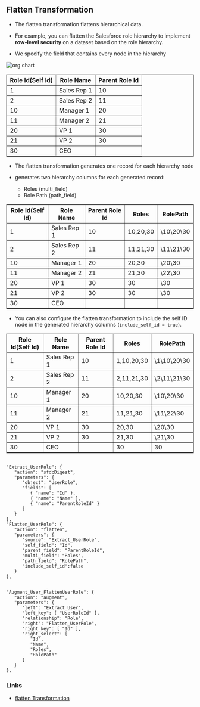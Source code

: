 ## Flatten  Transformation

- The flatten transformation flattens hierarchical data.
-  For example, you can flatten the Salesforce role hierarchy to implement **row-level security** on a dataset based on the role hierarchy.

-  We specify the field that contains every node in the hierarchy 

![org chart](img/df/flatten-org-chart.svg)
<table border='1'>
<tr>
 <th>Role Id(Self Id)</th>
 <th>Role Name</th>
 <th>Parent Role Id</th>
</tr>

<tr>
<td>1 </td>
 <td>Sales Rep 1</td>
 <td>10</td>
</tr>

<tr>
<td>2</td>
 <td>Sales Rep 2</td>
 <td>11</td>
</tr>

<tr>
<td>10</td>
 <td>Manager 1</td>
 <td>20</td>
</tr>

<tr>
<td>11</td>
 <td>Manager 2</td>
 <td>21</td>
</tr>

<tr>
<td>20</td>
 <td>VP 1</td>
 <td>30</td>
</tr>

<tr>
<td>21</td>
 <td>VP 2</td>
 <td>30</td>
</tr>

<tr>
<td>30</td>
 <td>CEO</td>
 <td></td>
</tr>





</table>

- The flatten transformation generates one record for each hierarchy node

- generates two hierarchy  columns for each generated record:
    - Roles (multi_field)
    - Role  Path (path_field)

<table border='1'>
<tr>
 <th>Role Id(Self Id)</th>
 <th>Role Name</th>
 <th>Parent Role Id</th>
 <th>Roles</th>
 <th>RolePath</th>
</tr>

<tr>
<td>1 </td>
 <td>Sales Rep 1</td>
 <td>10</td>
 <td>10,20,30</td>
 <td>\10\20\30</td>
</tr>

<tr>
<td>2</td>
 <td>Sales Rep 2</td>
 <td>11</td>
  <td>11,21,30</td>
 <td>\11\21\30</td>
</tr>

<tr>
<td>10</td>
 <td>Manager 1</td>
 <td>20</td>
 <td>20,30</td>
 <td>\20\30</td>
</tr>

<tr>
<td>11</td>
 <td>Manager 2</td>
 <td>21</td>
  <td>21,30</td>
 <td>\22\30</td>
</tr>

<tr>
<td>20</td>
 <td>VP 1</td>
 <td>30</td>
 <td>30</td>
 <td>\30</td>

</tr>

<tr>
<td>21</td>
 <td>VP 2</td>
 <td>30</td>
  <td>30</td>
 <td>\30</td>
</tr>

<tr>
<td>30</td>
 <td>CEO</td>
 <td></td>
 <td></td>
 <td></td>
 
</tr>





</table>

- You can also configure the flatten transformation to include the self ID node in the generated hierarchy columns (``` include_self_id = true ```).


<table border='1'>
<tr>
 <th>Role Id(Self Id)</th>
 <th>Role Name</th>
 <th>Parent Role Id</th>
 <th>Roles</th>
 <th>RolePath</th>
</tr>

<tr>
<td>1 </td>
 <td>Sales Rep 1</td>
 <td>10</td>
 <td>1,10,20,30</td>
 <td>\1\10\20\30</td>
</tr>

<tr>
<td>2</td>
 <td>Sales Rep 2</td>
 <td>11</td>
  <td>2,11,21,30</td>
 <td>\2\11\21\30</td>
</tr>

<tr>
<td>10</td>
 <td>Manager 1</td>
 <td>20</td>
 <td>10,20,30</td>
 <td>\10\20\30</td>
</tr>

<tr>
<td>11</td>
 <td>Manager 2</td>
 <td>21</td>
  <td>11,21,30</td>
 <td>\11\22\30</td>
</tr>

<tr>
<td>20</td>
 <td>VP 1</td>
 <td>30</td>
 <td>20,30</td>
 <td>\20\30</td>

</tr>

<tr>
<td>21</td>
 <td>VP 2</td>
 <td>30</td>
  <td>21,30</td>
 <td>\21\30</td>
</tr>

<tr>
<td>30</td>
 <td>CEO</td>
 <td></td>
 <td>30</td>
 <td>30</td>
 
</tr>





</table>


```

"Extract_UserRole": {
   "action": "sfdcDigest",
   "parameters": {
      "object": "UserRole",
      "fields": [
         { "name": "Id" },
         { "name": "Name" },
         { "name": "ParentRoleId" }
      ]
   }
},
"Flatten_UserRole": {
   "action": "flatten",
   "parameters": {
      "source": "Extract_UserRole",
      "self_field": "Id",
      "parent_field": "ParentRoleId",
      "multi_field": "Roles",
      "path_field": "RolePath",
      "include_self_id":false
   }
},


"Augment_User_FlattenUserRole": {
   "action": "augment",
   "parameters": {
      "left": "Extract_User",
      "left_key": [ "UserRoleId" ],
      "relationship": "Role",
      "right": "Flatten_UserRole",
      "right_key": [ "Id" ],
      "right_select": [ 
         "Id",
         "Name",
         "Roles",
         "RolePath"
      ]
   }
},

```

### Links

- [flatten Transformation
](https://help.salesforce.com/articleView?id=bi_integrate_flatten_transformation.htm&type=5)
